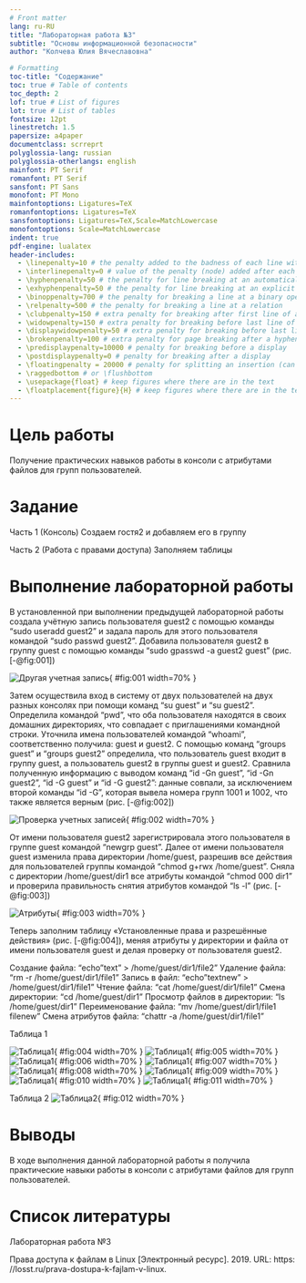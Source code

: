 ```yaml
---
# Front matter
lang: ru-RU
title: "Лабораторная работа №3"
subtitle: "Основы информационной безопасности"
author: "Колчева Юлия Вячеславовна"

# Formatting
toc-title: "Содержание"
toc: true # Table of contents
toc_depth: 2
lof: true # List of figures
lot: true # List of tables
fontsize: 12pt
linestretch: 1.5
papersize: a4paper
documentclass: scrreprt
polyglossia-lang: russian
polyglossia-otherlangs: english
mainfont: PT Serif
romanfont: PT Serif
sansfont: PT Sans
monofont: PT Mono
mainfontoptions: Ligatures=TeX
romanfontoptions: Ligatures=TeX
sansfontoptions: Ligatures=TeX,Scale=MatchLowercase
monofontoptions: Scale=MatchLowercase
indent: true
pdf-engine: lualatex
header-includes:
  - \linepenalty=10 # the penalty added to the badness of each line within a paragraph (no associated penalty node) Increasing the value makes tex try to have fewer lines in the paragraph.
  - \interlinepenalty=0 # value of the penalty (node) added after each line of a paragraph.
  - \hyphenpenalty=50 # the penalty for line breaking at an automatically inserted hyphen
  - \exhyphenpenalty=50 # the penalty for line breaking at an explicit hyphen
  - \binoppenalty=700 # the penalty for breaking a line at a binary operator
  - \relpenalty=500 # the penalty for breaking a line at a relation
  - \clubpenalty=150 # extra penalty for breaking after first line of a paragraph
  - \widowpenalty=150 # extra penalty for breaking before last line of a paragraph
  - \displaywidowpenalty=50 # extra penalty for breaking before last line before a display math
  - \brokenpenalty=100 # extra penalty for page breaking after a hyphenated line
  - \predisplaypenalty=10000 # penalty for breaking before a display
  - \postdisplaypenalty=0 # penalty for breaking after a display
  - \floatingpenalty = 20000 # penalty for splitting an insertion (can only be split footnote in standard LaTeX)
  - \raggedbottom # or \flushbottom
  - \usepackage{float} # keep figures where there are in the text
  - \floatplacement{figure}{H} # keep figures where there are in the text
---
```


# Цель работы

Получение практических навыков работы в консоли с атрибутами файлов для
групп пользователей.

# Задание

Часть 1 (Консоль)
Создаем гостя2 и добавляем его в группу 


Часть 2 (Работа с правами доступа)
Заполняем таблицы


# Выполнение лабораторной работы

В установленной при выполнении предыдущей лабораторной работы создала учётную запись пользователя guest2 с помощью команды “sudo useradd guest2” и
задала пароль для этого пользователя командой “sudo passwd guest2”. Добавила
пользователя guest2 в группу guest с помощью команды “sudo gpasswd -a guest2
guest” (рис. [-@fig:001])


![Другая учетная запись](image/1.png){ #fig:001 width=70% }

Затем осуществила вход в систему от двух пользователей на двух разных консолях при помощи команд “su guest” и “su guest2”. Определила командой “pwd”,
что оба пользователя находятся в своих домашних директориях, что совпадает с
приглашениями командной строки. Уточнила имена пользователей командой
“whoami”, соответственно получила: guest и guest2. С помощью команд “groups
guest” и “groups guest2” определила, что пользователь guest входит в группу guest,
а пользователь guest2 в группы guest и guest2. Сравнила полученную информацию с выводом команд “id -Gn guest”, “id -Gn guest2”, “id -G guest” и “id -G guest2”:
данные совпали, за исключением второй команды “id -G”, которая вывела номера
групп 1001 и 1002, что также является верным (рис. [-@fig:002])

![Проверка учетных записей](image/2.png){ #fig:002 width=70% }



От имени пользователя guest2 зарегистрировала этого пользователя в группе
guest командой “newgrp guest”. Далее от имени пользователя guest изменила
права директории /home/guest, разрешив все действия для пользователей группы
командой “chmod g+rwx /home/guest”. Сняла с директории /home/guest/dir1 все атрибуты командой “chmod 000 dir1” и проверила
правильность снятия атрибутов командой “ls -l” (рис. [-@fig:003])


![Атрибуты](image/3.png){ #fig:003 width=70% }

Теперь заполним таблицу «Установленные права и разрешённые действия»
(рис. [-@fig:004]), меняя атрибуты у директории и файла от имени пользователя guest и делая
проверку от пользователя guest2.

Создание файла: “echo”text” > /home/guest/dir1/file2”
Удаление файла: “rm -r /home/guest/dir1/file1”
Запись в файл: “echo”textnew” > /home/guest/dir1/file1”
Чтение файла: “cat /home/guest/dir1/file1”
Смена директории: “cd /home/guest/dir1”
Просмотр файлов в директории: “ls /home/guest/dir1”
Переименование файла: “mv /home/guest/dir1/file1 filenew”
Смена атрибутов файла: “chattr -a /home/guest/dir1/file1”


Таблица 1 

![Таблица1](image/table1-1.png){ #fig:004 width=70% }
![Таблица1](image/table1-2.png){ #fig:005 width=70% }
![Таблица1](image/table1-3.png){ #fig:006 width=70% }
![Таблица1](image/table1-4.png){ #fig:007 width=70% }
![Таблица1](image/table1-5.png){ #fig:008 width=70% }
![Таблица1](image/table1-6.png){ #fig:009 width=70% }
![Таблица1](image/table1-7.png){ #fig:010 width=70% }
![Таблица1](image/table1-8.png){ #fig:011 width=70% }

Таблица 2
![Таблица2](image/table2.png){ #fig:012 width=70% }




# Выводы

В ходе выполнения данной лабораторной работы я получила практические
навыки работы в консоли с атрибутами файлов для групп пользователей.

# Список литературы

Лабораторная работа №3

Права доступа к файлам в Linux [Электронный ресурс]. 2019. URL: https:
//losst.ru/prava-dostupa-k-fajlam-v-linux.

